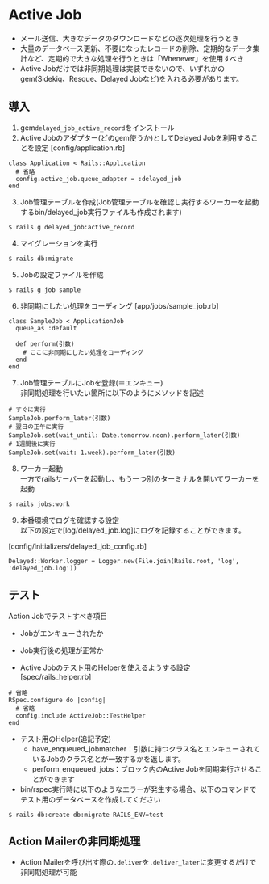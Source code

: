 # Active Job
- メール送信、大きなデータのダウンロードなどの逐次処理を行うとき
- 大量のデータベース更新、不要になったレコードの削除、定期的なデータ集計など、定期的で大きな処理を行うときは「Whenever」を使用すべき
- Active Jobだけでは非同期処理は実装できないので、いずれかのgem(Sidekiq、Resque、Delayed Jobなど)を入れる必要があります。
## 導入
1. gem`delayed_job_active_record`をインストール
2. Active Jobのアダプター(どのgem使うか)としてDelayed Jobを利用することを設定
[config/application.rb]
```
class Application < Rails::Application
  # 省略
  config.active_job.queue_adapter = :delayed_job
end
```
3. Job管理テーブルを作成(Job管理テーブルを確認し実行するワーカーを起動するbin/delayed_job実行ファイルも作成されます)
```
$ rails g delayed_job:active_record
```
4. マイグレーションを実行
```
$ rails db:migrate
```
5. Jobの設定ファイルを作成
```
$ rails g job sample
```
6. 非同期にしたい処理をコーディング
[app/jobs/sample_job.rb]
```
class SampleJob < ApplicationJob
  queue_as :default

  def perform(引数)
    # ここに非同期にしたい処理をコーディング
  end
end
```
7. Job管理テーブルにJobを登録(＝エンキュー)
<br>非同期処理を行いたい箇所に以下のようにメソッドを記述
```
# すぐに実行
SampleJob.perform_later(引数)
# 翌日の正午に実行
SampleJob.set(wait_until: Date.tomorrow.noon).perform_later(引数)
# 1週間後に実行
SampleJob.set(wait: 1.week).perform_later(引数)
```
8. ワーカー起動
<br>一方でrailsサーバーを起動し、もう一つ別のターミナルを開いてワーカーを起動
```
$ rails jobs:work
```
9. 本番環境でログを確認する設定
<br>以下の設定で[log/delayed_job.log]にログを記録することができます。

[config/initializers/delayed_job_config.rb]
```
Delayed::Worker.logger = Logger.new(File.join(Rails.root, 'log', 'delayed_job.log'))
```
## テスト
Action Jobでテストすべき項目
- Jobがエンキューされたか
- Job実行後の処理が正常か

- Active Jobのテスト用のHelperを使えるようする設定
[spec/rails_helper.rb]
```
# 省略
RSpec.configure do |config|
  # 省略
  config.include ActiveJob::TestHelper
end
```
- テスト用のHelper(追記予定)
  - have_enqueued_jobmatcher：引数に持つクラス名とエンキューされているJobのクラス名とが一致するかを返します。
  - perform_enqueued_jobs：ブロック内のActive Jobを同期実行させることができます
- bin/rspec実行時に以下のようなエラーが発生する場合、以下のコマンドでテスト用のデータベースを作成してください
```
$ rails db:create db:migrate RAILS_ENV=test
```
## Action Mailerの非同期処理
- Action Mailerを呼び出す際の`.deliver`を`.deliver_later`に変更するだけで非同期処理が可能
